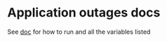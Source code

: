 # Application outages docs

See [doc](../docs/application-outages.md) for how to run and all the variables listed
